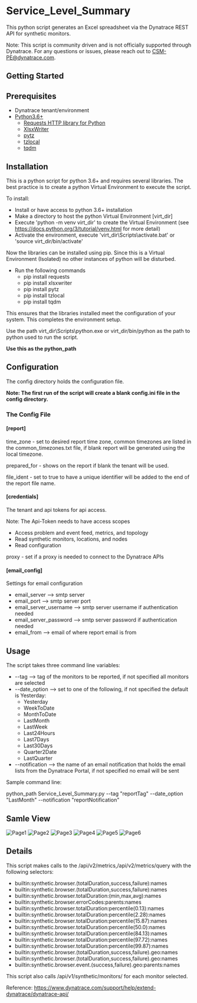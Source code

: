 # Service_Level_Summary

This python script generates an Excel spreadsheet via the Dynatrace REST API for synthetic monitors.

Note: This script is community driven and is not officially supported through Dynatrace. For any questions or issues, please reach out to CSM-PE@dynatrace.com. 

## Getting Started

## Prerequisites

* Dynatrace tenant/environment
* [Python3.6+](https://www.python.org/downloads/)
    * [Requests HTTP library for Python](http://docs.python-requests.org/)
    * [XlsxWriter](https://xlsxwriter.readthedocs.io/)
    * [pytz](http://pytz.sourceforge.net/)
    * [tzlocal](https://github.com/regebro/tzlocal)
    * [tqdm](https://tqdm.github.io/)

## Installation
This is a python script for python 3.6+ and requires several libraries.  The best practice is to create a python Virtual Environment to execute the script.

To install:
* Install or have access to python 3.6+ installation 
* Make a directory to host the python Virtual Environment [virt_dir]
* Execute 'python -m venv virt_dir' to create the Virtual Environment (see https://docs.python.org/3/tutorial/venv.html for more detail)
* Activate the environment,  execute 'virt_dir\Scripts\activate.bat' or 'source virt_dir/bin/activate'

Now the libraries can be installed using pip. Since this is a Virtual Environment (Isolated) no other instances of python will be disturbed.

* Run the following commands
    * pip install requests
    * pip install xlsxwriter
    * pip install pytz
    * pip install tzlocal
    * pip install tqdm

This ensures that the libraries installed meet the configuration of your system.  This completes the environment setup.

Use the path virt_dir\Scripts\python.exe or virt_dir/bin/python as the path to python used to run the script.

__Use this as the python_path__

## Configuration

The config directory holds the configuration file. 

__Note: The first run of the script will create a blank config.ini file in the config directory.__

### The Config File
#### [report]


time_zone - set to desired report time zone, common timezones are listed in the common_timezones.txt file, 
if blank report will be generated using the local timezone.

prepared_for - shows on the report if blank the tenant will be used.

file_ident - set to true to have a unique identifier will be added to the end of the report file name.

#### [credentials]
The tenant and api tokens for api access.

Note: The Api-Token needs to have access scopes

* Access problem and event feed, metrics, and topology
* Read synthetic monitors, locations, and nodes
* Read configuration

proxy - set if a proxy is needed to connect to the Dynatrace APIs

#### [email_config]
Settings for email configuration

* email_server --> smtp server
* email_port --> smtp server port
* email_server_username --> smtp server username if authentication needed
* email_server_password --> smtp server password if authentication needed
* email_from --> email of where report email is from

## Usage
The script takes three command line variables:
* --tag --> tag of the monitors to be reported, if not specified all monitors are selected
* --date_option --> set to one of the following, if not specified the default is Yesterday:
    * Yesterday
    * WeekToDate
    * MonthToDate
    * LastMonth
    * LastWeek
    * Last24Hours
    * Last7Days
    * Last30Days
    * Quarter2Date
    * LastQuarter
* --notification --> the name of an email notification that holds the email lists from the Dynatrace Portal, if not specified no email will be sent

Sample command line:

python_path Service_Level_Summary.py --tag "reportTag" --date_option "LastMonth" --notification "reportNotification"

## Samle View

![Page1](./images/Service_Level_Summary_SAMPLE_Yesterday-1.png)
![Page2](./images/Service_Level_Summary_SAMPLE_Yesterday-2.png)
![Page3](./images/Service_Level_Summary_SAMPLE_Yesterday-3.png)
![Page4](./images/Service_Level_Summary_SAMPLE_Yesterday-4.png)
![Page5](./images/Service_Level_Summary_SAMPLE_Yesterday-5.png)
![Page6](./images/Service_Level_Summary_SAMPLE_Yesterday-6.png)

## Details
This script makes calls to the /api/v2/metrics,/api/v2/metrics/query with the following selectors:

* builtin:synthetic.browser.(totalDuration,success,failure):names
* builtin:synthetic.browser.(totalDuration,success,failure):names
* builtin:synthetic.browser.totalDuration:(min,max,avg):names
* builtin:synthetic.browser.errorCodes:parents:names
* builtin:synthetic.browser.totalDuration:percentile(0.13):names
* builtin:synthetic.browser.totalDuration:percentile(2.28):names
* builtin:synthetic.browser.totalDuration:percentile(15.87):names
* builtin:synthetic.browser.totalDuration:percentile(50.0):names
* builtin:synthetic.browser.totalDuration:percentile(84.13):names
* builtin:synthetic.browser.totalDuration:percentile(97.72):names
* builtin:synthetic.browser.totalDuration:percentile(99.87):names
* builtin:synthetic.browser.(totalDuration,success,failure).geo:names
* builtin:synthetic.browser.(totalDuration,success,failure).geo:names
* builtin:synthetic.browser.event.(success,failure).geo:parents:names

This script also calls /api/v1/synthetic/monitors/ for each monitor selected.

Reference: https://www.dynatrace.com/support/help/extend-dynatrace/dynatrace-api/


